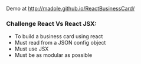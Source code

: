 Demo at http://madole.github.io/ReactBusinessCard/ 

### Challenge React Vs React JSX:

- To build a business card using react
- Must read from a JSON config object
- Must use JSX
- Must be as modular as possible
